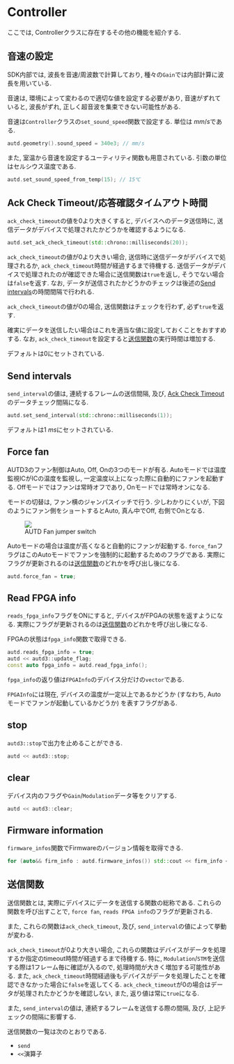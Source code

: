 # Controller

ここでは, Controllerクラスに存在するその他の機能を紹介する.

## 音速の設定

SDK内部では, 波長を音速/周波数で計算しており, 種々の`Gain`では内部計算に波長を用いている.

音速は, 環境によって変わるので適切な値を設定する必要があり, 音速がずれていると, 波長がずれ, 正しく超音波を集束できない可能性がある.

音速は`Controller`クラスの`set_sound_speed`関数で設定する.
単位は$\SI{}{mm/s}$である.

```cpp
autd.geometry().sound_speed = 340e3; // mm/s
```

また, 室温から音速を設定するユーティリティ関数も用意されている.
引数の単位はセルシウス温度である.

```cpp
autd.set_sound_speed_from_temp(15); // 15℃
```

## Ack Check Timeout/応答確認タイムアウト時間

`ack_check_timeout`の値を0より大きくすると, デバイスへのデータ送信時に, 送信データがデバイスで処理されたかどうかを確認するようになる.

```cpp
autd.set_ack_check_timeout(std::chrono::milliseconds(20));
```

`ack_check_timeout`の値が0より大きい場合, 送信時に送信データがデバイスで処理されるか, `ack_check_timeout`時間が経過するまで待機する.
送信データがデバイスで処理されたのが確認できた場合に送信関数は`true`を返し, そうでない場合は`false`を返す.
なお, データが送信されたかどうかのチェックは後述の[Send intervals](#send-intervals)の時間間隔で行われる.

`ack_check_timeout`の値が0の場合, 送信関数はチェックを行わず, 必ず`true`を返す.

確実にデータを送信したい場合はこれを適当な値に設定しておくことをおすすめする.
なお, `ack_check_timeout`を設定すると[送信関数](#送信関数)の実行時間は増加する.

デフォルトは0にセットされている.

## Send intervals

`send_interval`の値は, 連続するフレームの送信間隔, 及び, [Ack Check Timeout](#ack-check-timeout)のデータチェック間隔になる.

```cpp
autd.set_send_interval(std::chrono::milliseconds(1));
```

デフォルトは$\SI{1}{ms}$にセットされている.

## Force fan

AUTD3のファン制御はAuto, Off, Onの3つのモードが有る. Autoモードでは温度監視ICがICの温度を監視し,
一定温度以上になった際に自動的にファンを起動する. Offモードではファンは常時オフであり, Onモードでは常時オンになる.

モードの切替は, ファン横のジャンパスイッチで行う. 少しわかりにくいが, 下図のようにファン側をショートするとAuto, 真ん中でOff, 右側でOnとなる.

<figure>
  <img src="../fig/Users_Manual/fan.jpg"/>
  <figcaption>AUTD Fan jumper switch</figcaption>
</figure>

Autoモードの場合は温度が高くなると自動的にファンが起動する. `force_fan`フラグはこのAutoモードでファンを強制的に起動するためのフラグである.
実際にフラグが更新されるのは[送信関数](#送信関数)のどれかを呼び出し後になる.

```cpp
autd.force_fan = true;
```

## Read FPGA info

`reads_fpga_info`フラグをONにすると, デバイスがFPGAの状態を返すようになる.
実際にフラグが更新されるのは[送信関数](#送信関数)のどれかを呼び出し後になる.

FPGAの状態は`fpga_info`関数で取得できる.

```cpp
autd.reads_fpga_info = true;
autd << autd3::update_flag;
const auto fpga_info = autd.read_fpga_info();
```

`fpga_info`の返り値は`FPGAInfo`のデバイス分だけの`vector`である.

`FPGAInfo`には現在, デバイスの温度が一定以上であるかどうか (すなわち, Autoモードでファンが起動しているかどうか) を表すフラグがある.

## stop

`autd3::stop`で出力を止めることができる.

```cpp
autd << autd3::stop;
```

## clear

デバイス内のフラグや`Gain`/`Modulation`データ等をクリアする.

```cpp
autd << autd3::clear;
```

## Firmware information

`firmware_infos`関数でFirmwareのバージョン情報を取得できる.

```cpp
for (auto&& firm_info : autd.firmware_infos()) std::cout << firm_info << std::endl;
```

## 送信関数

送信関数とは, 実際にデバイスにデータを送信する関数の総称である.
これらの関数を呼び出すことで, `force fan`, `reads FPGA info`のフラグが更新される.

また, これらの関数は`ack_check_timeout`, 及び, `send_interval`の値によって挙動が変わる.

`ack_check_timeout`が0より大きい場合, これらの関数はデバイスがデータを処理するか指定のtimeout時間が経過するまで待機する.
特に, `Modulation`/`STM`を送信する際は1フレーム毎に確認が入るので, 処理時間が大きく増加する可能性がある.
また, `ack_check_timeout`時間経過後もデバイスがデータを処理したことを確認できなかった場合に`false`を返してくる.
`ack_check_timeout`が0の場合はデータが処理されたかどうかを確認しない, また, 返り値は常に`true`になる.

また, `send_interval`の値は, 連続するフレームを送信する際の間隔, 及び, 上記チェックの間隔に影響する.

送信関数の一覧は次のとおりである.

- `send`
- `<<`演算子
